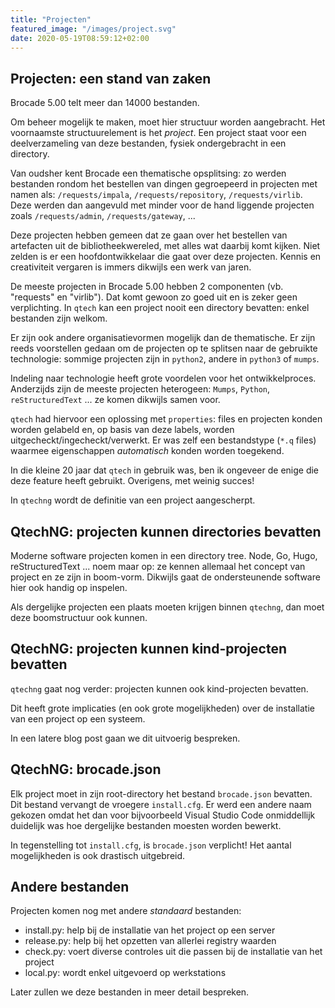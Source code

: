 ```yaml
---
title: "Projecten"
featured_image: "/images/project.svg"
date: 2020-05-19T08:59:12+02:00
---
```


## Projecten: een stand van zaken

Brocade 5.00 telt meer dan 14000 bestanden.

Om beheer mogelijk te maken, moet hier structuur worden aangebracht. Het voornaamste structuurelement is het *project*. 
Een project staat voor een deelverzameling van deze bestanden, fysiek ondergebracht in een directory.

Van oudsher kent Brocade een thematische opsplitsing: zo werden bestanden rondom het bestellen van dingen gegroepeerd in projecten met namen als:
`/requests/impala`, `/requests/repository`, `/requests/virlib`. Deze werden dan aangevuld met minder voor de hand liggende projecten zoals `/requests/admin`, `/requests/gateway`, ...

Deze projecten hebben gemeen dat ze gaan over het bestellen van artefacten uit de bibliotheekwereled, met alles wat daarbij komt kijken.
Niet zelden is er een hoofdontwikkelaar die gaat over deze projecten. Kennis en creativiteit vergaren is immers dikwijls een werk van jaren.

De meeste projecten in Brocade 5.00 hebben 2 componenten (vb. "requests" en "virlib"). Dat komt gewoon zo goed uit en is zeker geen verplichting. In `qtech` kan een project nooit een directory bevatten: enkel bestanden zijn welkom.

Er zijn ook andere organisatievormen mogelijk dan de thematische. Er zijn reeds voorstellen gedaan om de projecten op te splitsen naar de gebruikte technologie: sommige projecten zijn in `python2`, andere in `python3` of `mumps`.

Indeling naar technologie heeft grote voordelen voor het ontwikkelproces. Anderzijds zijn de meeste projecten heterogeen: `Mumps`, `Python`, `reStructuredText` ... ze komen dikwijls samen voor.

`qtech` had hiervoor een oplossing met `properties`: files en projecten konden worden gelabeld en, op basis van deze labels, worden uitgecheckt/ingecheckt/verwerkt. Er was zelf een bestandstype (`*.q` files) waarmee eigenschappen *automatisch* konden worden toegekend.

In die kleine 20 jaar dat `qtech` in gebruik was, ben ik ongeveer de enige die deze feature heeft gebruikt. Overigens, met weinig succes!


In `qtechng` wordt de definitie van een project aangescherpt. 

## QtechNG: projecten kunnen directories bevatten

Moderne software projecten komen in een directory tree. Node, Go, Hugo, reStructuredText ... noem maar op: ze kennen allemaal het concept van project en ze zijn in boom-vorm. 
Dikwijls gaat de ondersteunende software hier ook handig op inspelen.

Als dergelijke projecten een plaats moeten krijgen binnen `qtechng`, dan moet deze boomstructuur ook kunnen.

## QtechNG: projecten kunnen kind-projecten bevatten

`qtechng` gaat nog verder: projecten kunnen ook kind-projecten bevatten. 

Dit heeft grote implicaties (en ook grote mogelijkheden) over de installatie van een project op een systeem.

In een latere blog post gaan we dit uitvoerig bespreken.

## QtechNG: brocade.json

Elk project moet in zijn root-directory het bestand `brocade.json` bevatten. Dit bestand vervangt de vroegere `install.cfg`. 
Er werd een andere naam gekozen omdat het dan voor bijvoorbeeld Visual Studio Code onmiddellijk duidelijk was hoe dergelijke bestanden moesten worden bewerkt.

In tegenstelling tot `install.cfg`, is `brocade.json` verplicht! Het aantal mogelijkheden is ook drastisch uitgebreid.

## Andere bestanden

Projecten komen nog met andere *standaard* bestanden: 

- install.py: help bij de installatie van het project op een server
- release.py: help bij het opzetten van allerlei registry waarden
- check.py: voert diverse controles uit die passen bij de installatie van het project
- local.py: wordt enkel uitgevoerd op werkstations

Later zullen we deze bestanden in meer detail bespreken.

